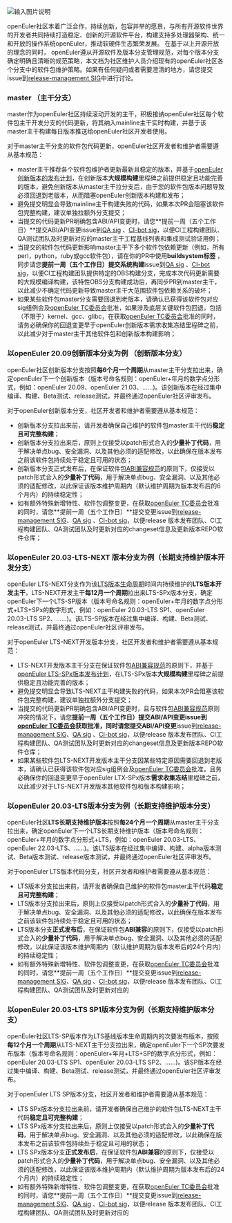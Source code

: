 ![输入图片说明](https://images.gitee.com/uploads/images/2020/1219/202613_8dbe83a5_5603730.png "openEuler-branch-specification.PNG")

openEuler社区本着广泛合作，持续创新，包容并举的愿景，与所有开源软件世界的开发者共同持续打造稳定、创新的开源软件平台，构建支持多处理器架构、统一和开放的操作系统openEuler，推动软硬件生态繁荣发展。
在基于以上开源开放的理念的同时， openEuler遵从开源软件及版本分支管理规范，对每个版本分支确定明确且清晰的规范策略，本文档为社区维护人员介绍现有的openEuler社区各个分支中的软件包维护策略。如果有任何疑问或者需要澄清的地方，请您提交issue到[release-management SIG](https://gitee.com/openeuler/release-management/issues)中进行讨论。

### master （主干分支）
master作为openEuler社区持续滚动开发的主干，积极接纳openEuler社区每个软件包主干开发分支的代码更新，将其纳入mainline主干实时构建，并基于该master主干构建每日版本推送给openEuler社区开发者使用。

对于master主干分支的软件包代码更新，openEuler社区开发者和维护者需要遵从基本规范：
* master主干推荐各个软件包维护者更新最新且稳定的版本，并基于[openEuler 创新版本的发布计划](https://gitee.com/openeuler/release-management)，在创新版本**大规模构建**里程碑之前提供稳定且功能完善的版本，避免创新版本从master主干拉分支后，由于您的软件包版本问题导致必须回退到老版本，从而阻塞openEuler创新版本构建和发布；
* 避免提交明显会导致mainline主干构建失败的代码，如果本次PR会阻塞该软件包完整构建，建议单独拉额外分支提交；
* 当提交的代码更新PR明确包含ABI/API变更时，请您**提前一周（五个工作日）**提交ABI/API变更issue到[QA sig](https://gitee.com/openeuler/QA/issues) 、[CI-bot sig](https://gitee.com/openeuler/ci-bot/issues)，以便CI工程构建团队、QA测试团队及时更新对应的master主干工程基线列表和集成测试验证用例；
* 当提交的软件包代码更新影响master主干下多个软件包依赖更新（例如，所有perl，python，ruby或gcc软件包），请在你的PR中使用**buildsystem标签** ，同步请您**提前一周（五个工作日）**提交**系统构建**issue到[QA sig](https://gitee.com/openeuler/QA/issues) 、[CI-bot sig](https://gitee.com/openeuler/ci-bot/issues)，以便CI工程构建团队提供特定的OBS构建分支，完成本次代码更新需要的大规模编译构建，该特性OBS分支构建成功后，再同步PR到master主干，以此减少不确定代码更新导致master主干大范围软件包依赖关系的破坏；
* 如果某些软件包master分支需要回退到老版本，请确认已获得该软件包对应sig组例会及[openEuler TC委员会](https://gitee.com/openeuler/community/tree/master/zh/technical-committee)批准，如果涉及底层关键软件包回退，包括（不限于）kernel、gcc、glibc，在获取[openEuler TC委员会](https://gitee.com/openeuler/community/tree/master/zh/technical-committee)批准的同时，请务必确保你的回退变更早于openEuler创新版本需求收集冻结里程碑之前，以此减少对于master主干其他软件包和创新版本构建影响；


### 以openEuler 20.09创新版本分支为例 （创新版本分支）
openEuler社区创新版本分支按照**每6个月一个周期**从master主干分支拉出来，确定openEuler下一个创新版本（版本号命名规则：openEuler+年月的数字点分形式，例如：openEuler 20.09、openEuler 21.03、......)。该创新版本在经过集中编译、构建、Beta测试、release测试，并最终通过openEuler社区评审发布。

对于openEuler创新版本分支，社区开发者和维护者需要遵从基本规范：
* 创新版本分支拉出来前，请开发者确保自己维护的软件包master主干代码**稳定且可完整构建**；
* 创新版本分支拉出来后，原则上仅接受以patch形式合入的**少量补丁代码**，用于解决单点bug、安全漏洞、以及其他必须的适配修改，以此确保在版本发布之前该软件包持续处于稳定且可用的状态；
* 创新版本分支正式发布后，在保证软件包[ABI兼容规范](https://gitee.com/openeuler/community/blob/master/zh/technical-committee/governance/software-management.md)的原则下，仅接受以patch形式合入的**少量补丁代码**，用于解决单点bug、安全漏洞、以及其他必须的适配修改，以此保证该版本维护周期内（默认维护周期为版本发布后的6个月内）的持续稳定性；
* 如有额外特殊新增特性、软件包调整变更，在获取[openEuler TC委员会](https://gitee.com/openeuler/community/tree/master/zh/technical-committee)批准的同时，请您**提前一周（五个工作日）**提交变更issue到[release-management SIG](https://gitee.com/openeuler/release-management/issues)、[QA sig](https://gitee.com/openeuler/QA/issues) 、[CI-bot sig](https://gitee.com/openeuler/ci-bot/issues)，以便release 版本发布团队、CI工程构建团队、QA测试团队及时更新对应的changeset信息及更新版本REPO软件仓库；


### 以openEuler 20.03-LTS-NEXT 版本分支为例（长期支持维护版本开发分支）
openEuler LTS-NEXT分支作为该[LTS版本生命周期](https://gitee.com/openeuler/release-management/blob/master/lifecycle.md)时间内持续维护的**LTS版本开发主干**，LTS-NEXT开发主干**每12月一个周期**拉出来LTS-SPx版本分支，确定openEuler下一个LTS-SP版本（版本号命名规则：openEuler+年月的数字点分形式+LTS+SPx的数字形式，例如：openEuler 20.03-LTS SP1、openEuler 20.03-LTS SP2、......)。该LTS-SP版本在经过集中编译、构建、Beta测试、release测试，并最终通过openEuler社区评审发布。

对于openEuler LTS-NEXT开发版本分支，社区开发者和维护者需要遵从基本规范：

* LTS-NEXT开发版本主干分支在保证软件包[ABI兼容规范](https://gitee.com/openeuler/community/blob/master/zh/technical-committee/governance/software-management.md)的原则下，并基于[openEuler LTS-SPx版本发布计划](https://gitee.com/openeuler/release-management)，在LTS-SPx版本**大规模构建**里程碑之前提供稳定且功能完善的版本；
* 避免提交明显会导致LTS-NEXT主干构建失败的代码，如果本次PR会阻塞该软件包完整构建，建议单独拉额外分支提交；
* 当提交的代码更新PR明确包含ABI/API变更时，且与软件包[ABI兼容规范](https://gitee.com/openeuler/community/blob/master/zh/technical-committee/governance/software-management.md)原则冲突的情况下，请您**提前一周（五个工作日）**提交ABI/API变更issue到[openEuler TC委员会](https://gitee.com/openeuler/community/tree/master/zh/technical-committee)获取批准，同时请您提交**ABI/API变更**issue到[release-management SIG](https://gitee.com/openeuler/release-management/issues)、[QA sig](https://gitee.com/openeuler/QA/issues) 、[CI-bot sig](https://gitee.com/openeuler/ci-bot/issues)，以便release 版本发布团队、CI工程构建团队、QA测试团队及时更新对应的changeset信息及更新版本REPO软件仓库；
* 如果某些软件包LTS-NEXT开发版本主干分支因某些特定原因需要回退到老版本，请确认已获得该软件包对应sig组例会及[openEuler TC委员会](https://gitee.com/openeuler/community/tree/master/zh/technical-committee)批准，且务必确保你的回退变更早于openEuler LTX-SPx版本**需求收集冻结**里程碑之前，以此减少对于LTS-NEXT开发版本其他软件包和版本构建影响；

### 以openEuler 20.03-LTS版本分支为例（长期支持维护版本分支）
openEuler社区**LTS长期支持维护版本**按照**每24个月一个周期**从master主干分支拉出来，确定openEuler下一个LTS长期支持维护版本（版本号命名规则：openEuler+年月的数字点分形式+LTS，例如：openEuler 20.03-LTS、openEuler 22.03-LTS、......)。该LTS版本在经过集中编译、构建、alpha版本测试、Beta版本测试、release版本测试，并最终通过openEuler社区评审发布。

对于openEuler LTS版本代码分支，社区开发者和维护者需要遵从基本规范：

* LTS版本分支拉出来前，请开发者确保自己维护的软件包master主干代码**稳定且可完整构建**；
* LTS版本分支拉出来后，原则上仅接受以patch形式合入的**少量补丁代码**，用于解决单点bug、安全漏洞、以及其他必须的适配修改，以此确保在版本发布之前该软件包持续处于稳定且可用的状态；
* LTS版本分支**正式发布后**，在保证软件包**ABI兼容**的原则下，仅接受以patch形式合入的**少量补丁代码**，用于解决单点bug、安全漏洞、以及其他必须的适配修改，以此保证该版本维护周期内（默认维护周期为版本发布后的24个月内）的持续稳定性；
* 如有额外特殊新增特性、软件包调整变更，在获取[openEuler TC委员会](https://gitee.com/openeuler/community/tree/master/zh/technical-committee)批准的同时，请您**提前一周（五个工作日）**提交变更issue到[release-management SIG](https://gitee.com/openeuler/release-management/issues)、[QA sig](https://gitee.com/openeuler/QA/issues) 、[CI-bot sig](https://gitee.com/openeuler/ci-bot/issues)，以便release 版本发布团队、CI工程构建团队、QA测试团队及时更新对应的


### 以openEuler 20.03-LTS SP1版本分支为例（长期支持维护版本分支）
openEuler社区LTS-SP版本作为LTS基线版本生命周期内的次要发布版本，按照**每12个月一个周期**从LTS-NEXT主干分支拉出来，确定openEuler下一个SP次要发布版本（版本号命名规则：openEuler+年月+LTS+SP的数字点分形式，例如：openEuler 20.03-LTS SP1、openEuler 20.03-LTS SP2、......)。该SP版本在经过集中编译、构建、Beta测试、release测试，并最终通过openEuler社区评审发布。

对于openEuler LTS SP版本分支，社区开发者和维护者需要遵从基本规范：

* LTS SPx版本分支拉出来前，请开发者确保自己维护的软件包LTS-NEXT主干代码**稳定且可完整构建**；
* LTS SPx版本分支拉出来后，原则上仅接受以patch形式合入的**少量补丁代码**，用于解决单点bug、安全漏洞、以及其他必须的适配修改，以此确保在版本发布之前该软件包持续处于稳定且可用的状态；
* LTS SPx版本分支**正式发布后**，在保证软件包**ABI兼容**的原则下，仅接受以patch形式合入的**少量补丁代码**，用于解决单点bug、安全漏洞、以及其他必须的适配修改，以此保证该版本维护周期内（默认维护周期为版本发布后的24个月内）的持续稳定性；
* 如有额外特殊新增特性、软件包调整变更，在获取[openEuler TC委员会](https://gitee.com/openeuler/community/tree/master/zh/technical-committee)批准的同时，请您**提前一周（五个工作日）**提交变更issue到[release-management SIG](https://gitee.com/openeuler/release-management/issues)、[QA sig](https://gitee.com/openeuler/QA/issues) 、[CI-bot sig](https://gitee.com/openeuler/ci-bot/issues)，以便release 版本发布团队、CI工程构建团队、QA测试团队及时更新对应的
